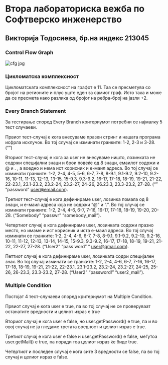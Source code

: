 # **Втора лабораториска вежба по Софтверско инженерство**

## **Викторија Тодосиева, бр.на индекс 213045**

### **Control Flow Graph**

![cfg jpg](https://github.com/viktorijatodosieva/SI_2023_lab2_213045/assets/108816437/6f7d2ee6-1537-4e1c-8d87-c936ebcd6b92)

### **Цикломатска комплексност**

  Цикломатската  комплексност на графот е 11. Таа се пресметува со бројот на регионите и плус уште еден за самиот граф. Исто така и може да се пресмета како разлика од бројот на ребра-број на јазли +2.
  
 ### **Every Branch Statement**

За тестирање според Every Branch критериумот потребни се најмалку 5 тест случаеви. 

Првиот тест-случај е кога внесуваме празен стринг и нашата програма исфрла исклучок. Во тој случај се изминати гранките: 1-2, 2-3 и 3-28. (“”)

Вториот тест-случај е кога за user не внесуваме ништо, лозинката не содржи специјални знаци и брои повеќе од 8 знаци, емаилот содржи и @ и . , а воедно и нема ист корисник и е-маил адреса. Во тој случај се изминати гранките: 1-2, 2-4, 4-5, 5-6, 6-7, 7-8, 8-9.1, 9.1-9.2, 9.2-10, 9.2-16, 10-11, 11-13, 12-13, 13-15, 15-9.3, 9.3-9.2, 16-17, 17-18, 18-19, 19-21, 21-22, 22-23.1, 23.1-23.2, 23.2-24, 23.2-27, 24-26, 26.23.3, 23.3-23.2, 27-28. (“” “password” user@email.com).

Третиот тест-случај е кога дефинираме user, лозинка помала од 8 знаци, и е-маил адреса која не содржи “@” и “.”. Во тој случај се изминати гранките: 1-2, 2-4, 4-6, 6-7, 7-16, 16-17, 17-18, 18-19, 19-20, 20-28. (“Somebody” “passwr” “somebody_mail”).

Четвртиот случај е кога дефинираме user, лозинката содржи празно место, но имаме и ист корисник и иста е-маил адреса. Во тој случај изминати се гранките: 1-2, 2-4, 4-6, 6-7, 7-8, 8-9.1, 9.1-9.2, 9.2-10, 9.2-16, 10-11, 11-12, 12-13, 13-14, 14-15, 15-9.3, 9.3-9.2, 16-17, 17-18, 18-19, 19-21, 21-22, 22-27, 27-28. (“User2” “pass word” “ user@gmail.com).

Петтиот случај е кога дефинираме user, лозинката содри специјален знак. Во тој случај изминати се гранките: 1-2, 2-4, 4-6, 6-7, 7-16, 16-17, 17-18, 18-19, 19-21, 21-22, 22-23.1, 23.1-23.2, 23.2-24, 23.2-27, 24-25, 25-26, 26-23.3, 23.3-23.2, 27-28. (“User2” “password!” “user2_mail”).

### **Multiple Condition**

Постојат 4 тест-случаеви според критериумот на Multiple Condition. 

Првиот случај е кога user е true, па во тој случај не се проверуваат останатите вредности и целиот израз е true

Вториот случај е кога user e false, но user.getPassword() e true, па и во овој случај не ја гледаме третата вредност и целиот израз е true.

Третиот случај е кога user e false и user.getPassword() e false, меѓутоа user.getMail() е true, па поради тоа целиот израз ќе биде true. 

Четвртиот и последен случај е кога сите 3 вредности се false, па во тој случај и целиот израз е false.



